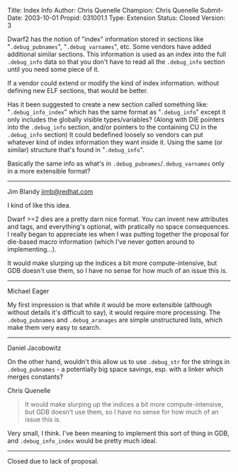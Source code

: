 Title:       Index Info
Author:      Chris Quenelle
Champion:    Chris Quenelle
Submit-Date: 2003-10-01
Propid:      031001.1
Type:        Extension
Status:      Closed
Version:     3

Dwarf2 has the notion of "index" information stored in sections like
"`.debug_pubnames`", "`.debug_varnames`", etc.  Some vendors have
added additional similar sections.
This information is used as an index into the full `.debug_info`
data so that you don't have to read all the `.debug_info` section
until you need some piece of it.

If a vendor could extend or modify the kind of index information.
without defining new ELF sections, that would be better.

Has it been suggested to create a new section called something like:
"`.debug_info_index`" which has the same format as "`.debug_info`"
except it only includes the globally visible types/variables?
(Along with DIE pointers into the `.debug_info` section, and/or pointers
to the containing CU in the `.debug_info` section)
It could bedefined loosely so vendors can put whatever kind of index
information they want inside it.  Using the same (or similar)
structure that's found in "`.debug_info`".

Basically the same info as what's in `.debug_pubnames`/`.debug_varnames`
only in a more extensible format?

-----------
Jim Blandy <jimb@redhat.com>

I kind of like this idea.

Dwarf >=2 dies are a pretty darn nice format.  You can invent new
attributes and tags, and everything's optional, with pratically no
space consequences.  I really began to appreciate ies when I was
putting together the proposal for die-based macro information (which
I've never gotten around to implementing...).

It would make slurping up the indices a bit more compute-intensive,
but GDB doesn't use them, so I have no sense for how much of an issue
this is.

------------
Michael Eager

My first impression is that while it would be more extensible (although
without details it's difficult to say), it would require more processing.
The `.debug_pubnames` and `.debug_aranages` are simple unstructured lists,
which make them very easy to search.




--------------

Daniel Jacobowitz

On the other hand, wouldn't this allow us to use `.debug_str` for the
strings in `.debug_pubnames` - a potentially big space savings, esp. with
a linker which merges constants?


  Chris Quenelle
  > It would make slurping up the indices a bit more compute-intensive,
  > but GDB doesn't use them, so I have no sense for how much of an issue
  > this is.

Very small, I think.  I've been meaning to implement this sort of thing
in GDB, and `.debug_info_index` would be pretty much ideal.

----------


Closed due to lack of proposal.
